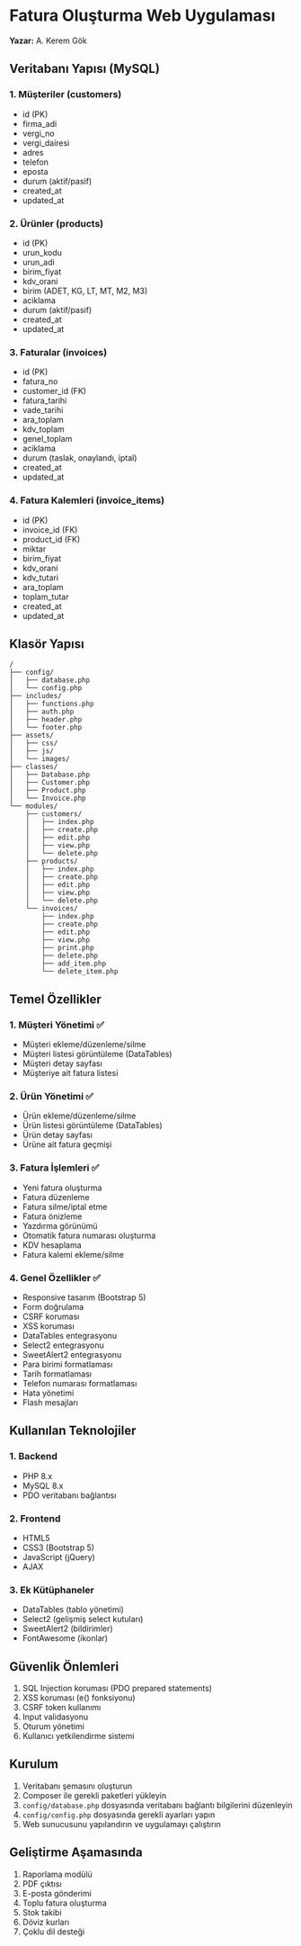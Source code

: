 # Fatura Oluşturma Web Uygulaması

**Yazar:** A. Kerem Gök

## Veritabanı Yapısı (MySQL)

### 1. Müşteriler (customers)
- id (PK)
- firma_adi
- vergi_no
- vergi_dairesi
- adres
- telefon
- eposta
- durum (aktif/pasif)
- created_at
- updated_at

### 2. Ürünler (products)
- id (PK)
- urun_kodu
- urun_adi
- birim_fiyat
- kdv_orani
- birim (ADET, KG, LT, MT, M2, M3)
- aciklama
- durum (aktif/pasif)
- created_at
- updated_at

### 3. Faturalar (invoices)
- id (PK)
- fatura_no
- customer_id (FK)
- fatura_tarihi
- vade_tarihi
- ara_toplam
- kdv_toplam
- genel_toplam
- aciklama
- durum (taslak, onaylandı, iptal)
- created_at
- updated_at

### 4. Fatura Kalemleri (invoice_items)
- id (PK)
- invoice_id (FK)
- product_id (FK)
- miktar
- birim_fiyat
- kdv_orani
- kdv_tutari
- ara_toplam
- toplam_tutar
- created_at
- updated_at

## Klasör Yapısı

```
/
├── config/
│   ├── database.php
│   └── config.php
├── includes/
│   ├── functions.php
│   ├── auth.php
│   ├── header.php
│   └── footer.php
├── assets/
│   ├── css/
│   ├── js/
│   └── images/
├── classes/
│   ├── Database.php
│   ├── Customer.php
│   ├── Product.php
│   └── Invoice.php
└── modules/
    ├── customers/
    │   ├── index.php
    │   ├── create.php
    │   ├── edit.php
    │   ├── view.php
    │   └── delete.php
    ├── products/
    │   ├── index.php
    │   ├── create.php
    │   ├── edit.php
    │   ├── view.php
    │   └── delete.php
    └── invoices/
        ├── index.php
        ├── create.php
        ├── edit.php
        ├── view.php
        ├── print.php
        ├── delete.php
        ├── add_item.php
        └── delete_item.php
```

## Temel Özellikler

### 1. Müşteri Yönetimi ✅
- Müşteri ekleme/düzenleme/silme
- Müşteri listesi görüntüleme (DataTables)
- Müşteri detay sayfası
- Müşteriye ait fatura listesi

### 2. Ürün Yönetimi ✅
- Ürün ekleme/düzenleme/silme
- Ürün listesi görüntüleme (DataTables)
- Ürün detay sayfası
- Ürüne ait fatura geçmişi

### 3. Fatura İşlemleri ✅
- Yeni fatura oluşturma
- Fatura düzenleme
- Fatura silme/iptal etme
- Fatura önizleme
- Yazdırma görünümü
- Otomatik fatura numarası oluşturma
- KDV hesaplama
- Fatura kalemi ekleme/silme

### 4. Genel Özellikler ✅
- Responsive tasarım (Bootstrap 5)
- Form doğrulama
- CSRF koruması
- XSS koruması
- DataTables entegrasyonu
- Select2 entegrasyonu
- SweetAlert2 entegrasyonu
- Para birimi formatlaması
- Tarih formatlaması
- Telefon numarası formatlaması
- Hata yönetimi
- Flash mesajları

## Kullanılan Teknolojiler

### 1. Backend
- PHP 8.x
- MySQL 8.x
- PDO veritabanı bağlantısı

### 2. Frontend
- HTML5
- CSS3 (Bootstrap 5)
- JavaScript (jQuery)
- AJAX

### 3. Ek Kütüphaneler
- DataTables (tablo yönetimi)
- Select2 (gelişmiş select kutuları)
- SweetAlert2 (bildirimler)
- FontAwesome (ikonlar)

## Güvenlik Önlemleri

1. SQL Injection koruması (PDO prepared statements)
2. XSS koruması (e() fonksiyonu)
3. CSRF token kullanımı
4. Input validasyonu
5. Oturum yönetimi
6. Kullanıcı yetkilendirme sistemi

## Kurulum

1. Veritabanı şemasını oluşturun
2. Composer ile gerekli paketleri yükleyin
3. `config/database.php` dosyasında veritabanı bağlantı bilgilerini düzenleyin
4. `config/config.php` dosyasında gerekli ayarları yapın
5. Web sunucusunu yapılandırın ve uygulamayı çalıştırın

## Geliştirme Aşamasında

1. Raporlama modülü
2. PDF çıktısı
3. E-posta gönderimi
4. Toplu fatura oluşturma
5. Stok takibi
6. Döviz kurları
7. Çoklu dil desteği

